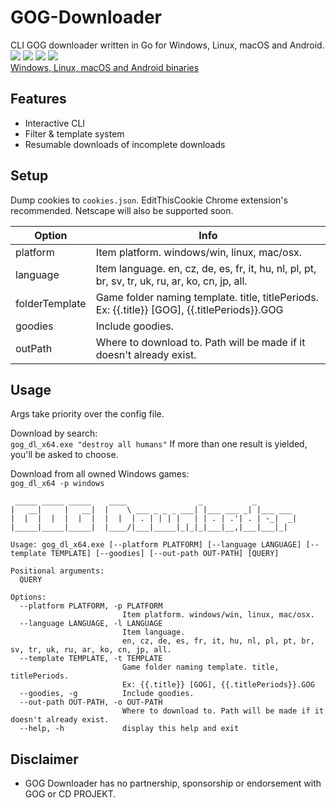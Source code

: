 # GOG-Downloader
CLI GOG downloader written in Go for Windows, Linux, macOS and Android.
![](https://i.imgur.com/aelWCRa.png)
![](https://i.imgur.com/8zQrXYX.png)
![](https://i.imgur.com/cxun5l0.png)
![](https://i.imgur.com/75KKwSG.png)    
[Windows, Linux, macOS and Android binaries](https://github.com/Sorrow446/GOG-Downloader/releases)

## Features
- Interactive CLI
- Filter & template system
- Resumable downloads of incomplete downloads

## Setup
Dump cookies to `cookies.json`. EditThisCookie Chrome extension's recommended. Netscape will also be supported soon. 

|Option|Info|
| --- | --- |
|platform|Item platform. windows/win, linux, mac/osx.
|language|Item language. en, cz, de, es, fr, it, hu, nl, pl, pt, br, sv, tr, uk, ru, ar, ko, cn, jp, all.
|folderTemplate|Game folder naming template. title, titlePeriods. Ex: {{.title}} [GOG], {{.titlePeriods}}.GOG
|goodies|Include goodies.
|outPath|Where to download to. Path will be made if it doesn't already exist.

## Usage
Args take priority over the config file.

Download by search:   
`gog_dl_x64.exe "destroy all humans"`
If more than one result is yielded, you'll be asked to choose.

Download from all owned Windows games:   
`gog_dl_x64 -p windows`

```
 _____ _____ _____    ____                _           _
|   __|     |   __|  |    \ ___ _ _ _ ___| |___ ___ _| |___ ___
|  |  |  |  |  |  |  |  |  | . | | | |   | | . | .'| . | -_|  _|
|_____|_____|_____|  |____/|___|_____|_|_|_|___|__,|___|___|_|

Usage: gog_dl_x64.exe [--platform PLATFORM] [--language LANGUAGE] [--template TEMPLATE] [--goodies] [--out-path OUT-PATH] [QUERY]

Positional arguments:
  QUERY

Options:
  --platform PLATFORM, -p PLATFORM
                         Item platform. windows/win, linux, mac/osx.
  --language LANGUAGE, -l LANGUAGE
                         Item language.
                         en, cz, de, es, fr, it, hu, nl, pl, pt, br, sv, tr, uk, ru, ar, ko, cn, jp, all.
  --template TEMPLATE, -t TEMPLATE
                         Game folder naming template. title, titlePeriods.
                         Ex: {{.title}} [GOG], {{.titlePeriods}}.GOG
  --goodies, -g          Include goodies.
  --out-path OUT-PATH, -o OUT-PATH
                         Where to download to. Path will be made if it doesn't already exist.
  --help, -h             display this help and exit
```

## Disclaimer  
- GOG Downloader has no partnership, sponsorship or endorsement with GOG or CD PROJEKT.
